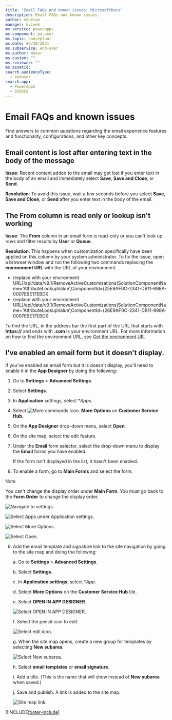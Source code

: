 ```yaml
---
title: "Email FAQs and known issues| MicrosoftDocs"
description: Email FAQs and known issues.
author: mduelae
manager: kvivek
ms.service: powerapps
ms.component: pa-user
ms.topic: conceptual
ms.date: 06/30/2021
ms.subservice: end-user
ms.author: mkaur
ms.custom: ""
ms.reviewer: ""
ms.assetid: 
search.audienceType: 
  - enduser
search.app: 
  - PowerApps
  - D365CE
---
```

# Email FAQs and known issues

Find answers to common questions regarding the email experience features and functionality, configurations, and other key concepts.

## Email content is lost after entering text in the body of the message

**Issue**: Recent content added to the email may get lost if you enter text in the body of an email and immediately select **Save**, **Save and Close**, or **Send**. 

**Resolution**: To avoid this issue, wait a few seconds before you select **Save**, **Save and Close**, or **Send** after you enter text in the body of the email.

## The From column is read only or lookup isn't working

**Issue**: The **From** column in an email form is read-only or you can't look up rows and filter results by **User** or **Queue**.

**Resolution**: This happens when customization specifically have been applied on this column by your system administrator. To fix the issue, open a browser window and run the following two commands replacing the **environment URL** with the URL of your environment.


 - (replace with your environment URL)/api/data/v9.1/RemoveActiveCustomizations(SolutionComponentName='AttributeLookupValue',ComponentId=(25E9AF0C-2341-DB11-898A-0007E9E17EBD))
 - (replace with your environment URL)/api/data/v9.1/RemoveActiveCustomizations(SolutionComponentName='AttributeLookupValue',ComponentId=(26E9AF0C-2341-DB11-898A-0007E9E17EBD))
 
To find the URL, in the address bar the first part of the URL that starts with **https://** and ends with **.com** is your environment URL. For more information on how to find the environment URL, see [Get the environment UR](/power-platform/guidance/coe/setup-powerbi#get-the-environment-url).

## I've enabled an email form but it doesn't display.

If you've enabled an email form but it is doesn't display, you'll need to enable it in the **App Designer** by doing the following: 

1.	Go to **Settings** > **Advanced Settings**.

2.	Select **Settings**.

3.	In **Application** settings, select **Apps*.

4.	Select ![More commands icon.](media\timeline-more-commands-icon.png "more commands") **More Options** on **Customer Service Hub**.

5.	On the **App Designer** drop-down menu, select **Open**. 

6.	On the site map, select the edit feature. 

7.	Under the **Email** form selector, select the drop-down menu to display the **Email** forms you have enabled.

    If the form isn't displayed in the list, it hasn't been enabled.

8.	To enable a form, go to **Main Forms** and select the form. 

> [!Note] 
> You can't change the display order under **Main Form**. You must go back to the **Form Order** to change the display order.

![Navigate to settings.](media\email-faq-enabled-email-1.png "Navigate to settings")

![Select Apps under Application settings.](media\email-faq-enabled-email-2.png "Select Apps under Application settings")

![Select More Options.](media\email-faq-enabled-email-3.png "Select More Options")

![Select Open.](media\email-faq-enabled-email-4.png "Select Open on the App Designer menu")

9. Add the email template and signature link to the site navigation by going to the site map and doing the following:

    a. Go to **Settings** > **Advanced Settings**.
    
    b. Select **Settings**.
    
    c. In **Application settings**, select **App*.
    
    d. Select **More Options** on the **Customer Service Hub** tile.
    
    e. Select **OPEN IN APP DESIGNER**.
    
    ![Select OPEN IN APP DESIGNER.](media\email-open-app-designer.png "Select OPEN IN APP DESIGNER")
    
    f. Select the pencil icon to edit.
    
    ![Select edit icon.](media\email-edit-icon.png "Select edit icon")
    
    g. When the site map opens, create a new group for templates by selecting **New subarea**.
    
    ![Select New subarea.](media\email-select-new-subarea.png "Select New subarea")
    
    h. Select **email templates** or **email signature**.
    
    i. Add a title. (This is the name that will show instead of **New subarea** when saved.)
    
    j. Save and publish. A link is added to the site map.
    
    ![Site map link.](media\email-site-map-link.png "New site map link")

[!INCLUDE[footer-include](../includes/footer-banner.md)]
